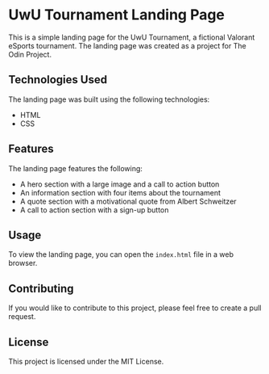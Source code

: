 # UwU Tournament Landing Page

This is a simple landing page for the UwU Tournament, a fictional Valorant eSports tournament. The landing page was created as a project for The Odin Project.

## Technologies Used

The landing page was built using the following technologies:

* HTML
* CSS

## Features

The landing page features the following:

* A hero section with a large image and a call to action button
* An information section with four items about the tournament
* A quote section with a motivational quote from Albert Schweitzer
* A call to action section with a sign-up button

## Usage

To view the landing page, you can open the `index.html` file in a web browser.

## Contributing

If you would like to contribute to this project, please feel free to create a pull request.

## License

This project is licensed under the MIT License.
